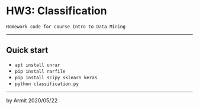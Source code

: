 # HW3: Classification

    Homework code for course Intro to Data Mining

----

## Quick start

  - `apt install unrar`
  - `pip install rarfile`
  - `pip install scipy sklearn keras`
  - `python classification.py`

----

by Armit
2020/05/22 
